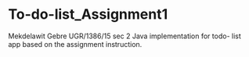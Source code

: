 # To-do-list_Assignment1
Mekdelawit Gebre UGR/1386/15  sec 2
Java implementation for todo- list app based on the assignment instruction.
